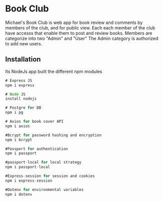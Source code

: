 # Book Club

Michael's Book Club is  web app for book review and comments by members of the club, and for public view.
Each each member of the club have accesss that enable them to post and review books.
Members are categorize into two "Admin" and "User"
The Admin category is authorized to add new users.

## Installation
Its NodeJs app built the different npm modules


```javascript
# Express JS
npm i express

# Node JS
install nodejs

# Postgre for DB
npm i pg

# Axios for book cover API
npm i axios

#Bcrypt for password hashing and encryption
npm i bcrypt

#Passport for authentication
npm i passport

#passport-local for local strategy
npm i passport-local

#Express-session for session and cookies
npm i express-session

#Dotenv for environmental variables
npm i dotenv